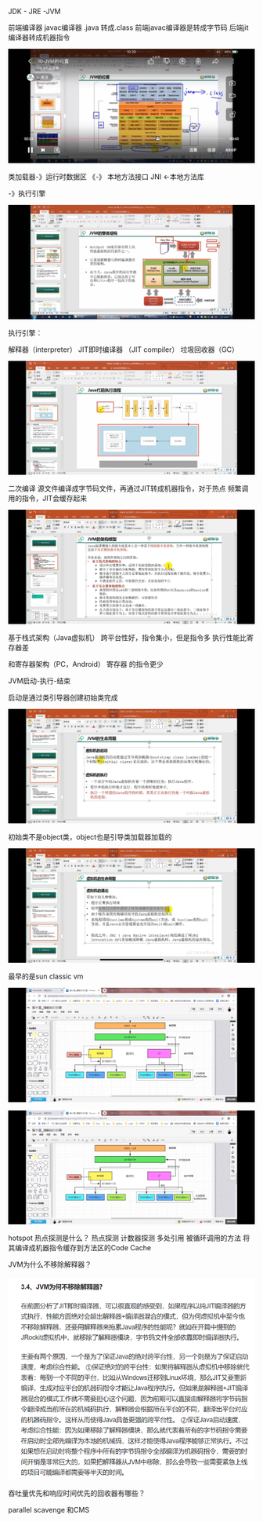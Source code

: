 JDK - JRE -JVM

前端编译器 javac编译器 .java 转成.class
前端javac编译器是转成字节码 后端jit编译器转成机器指令


![img_1.png](img/img_10.png)


类加载器-》运行时数据区 《-》 本地方法接口 JNI <-本地方法库

-》执行引擎


![img_2.png](img/img_11.png)

执行引擎：

解释器（interpreter） 
JIT即时编译器 （JIT compiler）
垃圾回收器（GC）



![img.png](img/img13.png)

二次编译 源文件编译成字节码文件，再通过JIT转成机器指令，对于热点 频繁调用的指令，JIT会缓存起来

![img_1.png](img/img_12.png)

基于栈式架构（Java虚拟机） 
跨平台性好，指令集小，但是指令多
执行性能比寄存器差

和寄存器架构（PC，Android）
寄存器 的指令更少

JVM启动-执行-结束

启动是通过类引导器创建初始类完成

![img.png](img/img14.png)

初始类不是object类，object也是引导类加载器加载的

![img.png](img/img15.png)

最早的是sun classic vm

![img.png](img/img16.png)

![img_1.png](img/img17.png)

hotspot  热点探测是什么？
热点探测 计数器探测 多处引用 被循环调用的方法
将其编译成机器指令缓存到方法区的Code Cache

JVM为什么不移除解释器？

![img.png](img/img_44.png)

吞吐量优先和响应时间优先的回收器有哪些？

parallel scavenge 和CMS